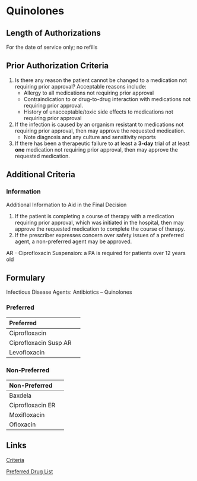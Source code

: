 # Quinolones

## Length of Authorizations

For the date of service only; no refills

## Prior Authorization Criteria

1.  Is there any reason the patient cannot be changed to a medication not requiring prior approval? Acceptable reasons include:
    -   Allergy to all medications not requiring prior approval
    -   Contraindication to or drug-to-drug interaction with medications not requiring prior approval.
    -   History of unacceptable/toxic side effects to medications not requiring prior approval
2.  If the infection is caused by an organism resistant to medications not requiring prior approval, then may approve the requested medication.
    -   Note diagnosis and any culture and sensitivity reports
3.  If there has been a therapeutic failure to at least a **3-day** trial of at least **one** medication not requiring prior approval, then may approve the requested medication.

## Additional Criteria

### Information

Additional Information to Aid in the Final Decision

1.  If the patient is completing a course of therapy with a medication requiring prior approval, which was initiated in the hospital, then may approve the requested medication to complete the course of therapy.
2.  If the prescriber expresses concern over safety issues of a preferred agent, a non-preferred agent may be approved.

AR - Ciprofloxacin Suspension: a PA is required for patients over 12 years old

## Formulary

Infectious Disease Agents: Antibiotics – Quinolones

### Preferred

| Preferred             |      |
| :-------------------- | ---: |
| Ciprofloxacin         |      |
| Ciprofloxacin Susp AR |      |
| Levofloxacin          |      |

### Non-Preferred

| Non-Preferred    |      |
| :--------------- | ---: |
| Baxdela          |      |
| Ciprofloxacin ER |      |
| Moxifloxacin     |      |
| Ofloxacin        |      |

## Links

[Criteria](https://pharmacy.medicaid.ohio.gov/sites/default/files/20220415_UPDL_Criteria_FINAL_.pdf#page=73)

[Preferred Drug List](https://pharmacy.medicaid.ohio.gov/sites/default/files/20220701_UPDL_FINAL.pdf#page=25)

